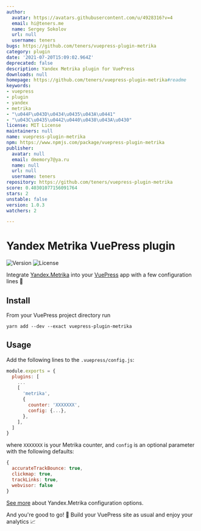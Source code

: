 ```yaml
---
author:
  avatar: https://avatars.githubusercontent.com/u/4928316?v=4
  email: hi@teners.me
  name: Sergey Sokolov
  url: null
  username: teners
bugs: https://github.com/teners/vuepress-plugin-metrika
category: plugin
date: '2021-07-20T15:09:02.964Z'
deprecated: false
description: Yandex Metrika plugin for VuePress
downloads: null
homepage: https://github.com/teners/vuepress-plugin-metrika#readme
keywords:
- vuepress
- plugin
- yandex
- metrika
- "\u044F\u043D\u0434\u0435\u043A\u0441"
- "\u043C\u0435\u0442\u0440\u0438\u043A\u0430"
license: MIT License
maintainers: null
name: vuepress-plugin-metrika
npm: https://www.npmjs.com/package/vuepress-plugin-metrika
publisher:
  avatar: null
  email: dmemory7@ya.ru
  name: null
  url: null
  username: teners
repository: https://github.com/teners/vuepress-plugin-metrika
score: 0.40301077156091764
stars: 2
unstable: false
version: 1.0.3
watchers: 2

---
```


# Yandex Metrika VuePress plugin

![Version](https://img.shields.io/npm/v/vuepress-plugin-metrika)
![License](https://img.shields.io/npm/l/vuepress-plugin-metrika)

Integrate [Yandex.Metrika](https://metrika.yandex.ru/) into your
[VuePress](http://vuepress.vuejs.org) app with a few configuration lines 🔧

## Install

From your VuePress project directory run

```shell
yarn add --dev --exact vuepress-plugin-metrika
```

## Usage

Add the following lines to the `.vuepress/config.js`:

```js
module.exports = {
  plugins: [
    ...
    [
      'metrika',
      {
        counter: 'XXXXXXX',
        config: {...},
      },
    ],
  ]
}
```

where `XXXXXXX` is your Metrika counter, and `config` is an optional parameter
with the following defaults:

```js
{
  accurateTrackBounce: true,
  clickmap: true,
  trackLinks: true,
  webvisor: false
}
```

[See more](https://yandex.ru/support/metrica/code/counter-initialize.html)
about Yandex.Metrika configuration options.

And you're good to go! 🚀 Build your VuePress site as usual
and enjoy your analytics 📈
